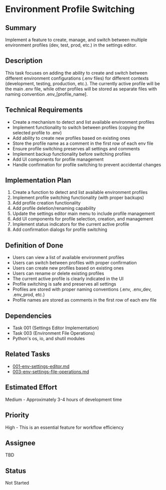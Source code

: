 # Environment Profile Switching

## Summary
Implement a feature to create, manage, and switch between multiple environment profiles (dev, test, prod, etc.) in the settings editor.

## Description
This task focuses on adding the ability to create and switch between different environment configurations (.env files) for different contexts (development, testing, production, etc.). The currently active profile will be the main .env file, while other profiles will be stored as separate files with naming convention .env_[profile_name].

## Technical Requirements
- Create a mechanism to detect and list available environment profiles
- Implement functionality to switch between profiles (copying the selected profile to .env)
- Add ability to create new profiles based on existing ones
- Store the profile name as a comment in the first row of each env file
- Ensure profile switching preserves all settings and comments
- Implement backup functionality before switching profiles
- Add UI components for profile management
- Handle confirmation for profile switching to prevent accidental changes

## Implementation Plan
1. Create a function to detect and list available environment profiles
2. Implement profile switching functionality (with proper backups)
3. Add profile creation functionality
4. Add profile deletion/renaming capability
5. Update the settings editor main menu to include profile management
6. Add UI components for profile selection, creation, and management
7. Implement status indicators for the current active profile
8. Add confirmation dialogs for profile switching

## Definition of Done
- Users can view a list of available environment profiles
- Users can switch between profiles with proper confirmation
- Users can create new profiles based on existing ones
- Users can rename or delete existing profiles
- The current active profile is clearly indicated in the UI
- Profile switching is safe and preserves all settings
- Profiles are stored with proper naming conventions (.env, .env_dev, .env_prod, etc.)
- Profile names are stored as comments in the first row of each env file

## Dependencies
- Task 001 (Settings Editor Implementation)
- Task 003 (Environment File Operations)
- Python's os, io, and shutil modules

## Related Tasks
- [001-env-settings-editor.md](001-env-settings-editor.md)
- [003-env-settings-file-operations.md](003-env-settings-file-operations.md)

## Estimated Effort
Medium - Approximately 3-4 hours of development time

## Priority
High - This is an essential feature for workflow efficiency

## Assignee
TBD

## Status
Not Started 